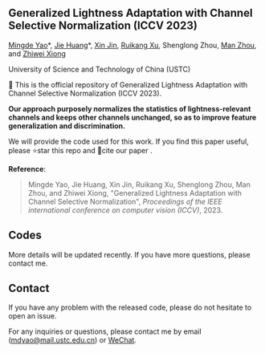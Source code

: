 ## Generalized Lightness Adaptation with Channel Selective Normalization (ICCV 2023) 

[Mingde Yao](https://scholar.google.com/citations?user=fsE3MzwAAAAJ&hl=en)\*, [Jie Huang](https://huangkevinj.github.io/)\*, [Xin Jin](http://home.ustc.edu.cn/~jinxustc/), [Ruikang Xu](https://scholar.google.com/citations?user=PulrrscAAAAJ&hl=en), Shenglong Zhou, [Man Zhou](https://manman1995.github.io/), and [Zhiwei Xiong](http://staff.ustc.edu.cn/~zwxiong/)

University of Science and Technology of China (USTC)

:rocket: This is the official repository of Generalized Lightness Adaptation with Channel Selective Normalization (ICCV 2023). 

**Our approach purposely normalizes the statistics of lightness-relevant channels and keeps other channels unchanged, so as to improve feature generalization and discrimination.**

We will provide the code used for this work. If you find this paper useful, please :star:star this repo  and :page_facing_up:cite our paper .

**Reference**:  

> Mingde Yao, Jie Huang, Xin Jin, Ruikang Xu, Shenglong Zhou, Man Zhou, and Zhiwei Xiong, "Generalized Lightness Adaptation with Channel Selective Normalization",
> *Proceedings of the IEEE international conference on computer vision (ICCV)*, 2023.


## Codes

<!-- This repository is the **official implementation** of the paper, "Generalized Lightness Adaptation with Channel Selective Normalization", where more implementation details are presented. -->


More details will be updated recently. If you have more questions, please contact me.



## Contact

If you have any problem with the released code, please do not hesitate to open an issue.

For any inquiries or questions, please contact me by email (mdyao@mail.ustc.edu.cn) or [WeChat](https://user-images.githubusercontent.com/33108887/225539514-7c10ccc7-0710-4d7a-8a09-643cf3832d53.png). 
